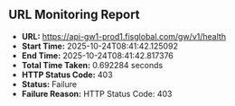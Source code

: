 ## URL Monitoring Report

- **URL:** https://api-gw1-prod1.fisglobal.com/gw/v1/health
- **Start Time:** 2025-10-24T08:41:42.125092
- **End Time:** 2025-10-24T08:41:42.817376
- **Total Time Taken:** 0.692284 seconds
- **HTTP Status Code:** 403
- **Status:** Failure
- **Failure Reason:** HTTP Status Code: 403
